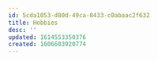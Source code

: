 ```yaml
---
id: 5cda1053-d80d-49ca-8433-c0abaac2f632
title: Hobbies
desc: ''
updated: 1614553350376
created: 1606603920774
---
```


